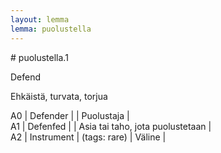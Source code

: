 ```yaml
---
layout: lemma
lemma: puolustella
---
```


<div class="sense">
# <span class="sensename">puolustella.1</span>

<span class="description">Defend</span>

<span class="description">Ehkäistä, turvata, torjua</span>

A0 | Defender |   | Puolustaja |  
A1 | Defenfed |   | Asia tai taho, jota puolustetaan |  
A2 | Instrument | (tags: rare) | Väline |  

</div>

